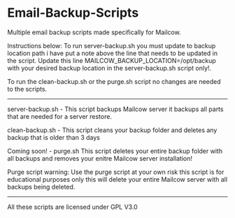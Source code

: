 # Email-Backup-Scripts
Multiple email backup scripts made specifically for Mailcow.

Instructions below:
To run server-backup.sh you must update to backup location path i have put a note above the line that needs to be updated in the script. Update this line MAILCOW_BACKUP_LOCATION=/opt/backup with your desired backup location in the server-backup.sh script only!.

To run the clean-backup.sh or the purge.sh script no changes are needed to the scripts.

**********************************************************************************************************************************
server-backup.sh - This script backups Mailcow server it backups all parts that are needed for a server restore.		 
																 
clean-backup.sh - This script cleans your backup folder and deletes any backup that is older than 3 days		 
																 
Coming soon! - purge.sh This script deletes your entire backup folder with all backups and removes your enitre Mailcow server installation!														

Purge script warning: Use the purge script at your own risk this script is for educational purposes only this will delete your entire Mailcow server with all backups being deleted.
**********************************************************************************************************************************

All these scripts are licensed under GPL V3.0
